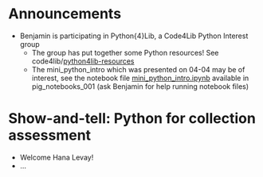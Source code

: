 # Announcements
- Benjamin is participating in Python{4}Lib, a Code4Lib Python Interest group
   - The group has put together some Python resources! See code4lib/[python4lib-resources](https://github.com/code4lib/python4lib-resources)
   - The mini_python_intro which was presented on 04-04 may be of interest, see the notebook file [mini_python_intro.ipynb](https://github.com/uwl-python-ig/pig_notebooks_001/blob/main/mini_python_intro.ipynb) available in pig_notebooks_001 (ask Benjamin for help running notebook files)

# Show-and-tell: Python for collection assessment
- Welcome Hana Levay!
- ...
